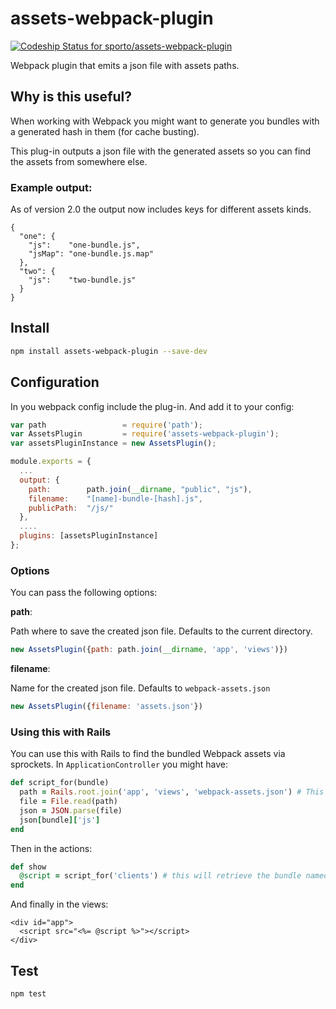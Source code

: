 assets-webpack-plugin
=====================

[ ![Codeship Status for sporto/assets-webpack-plugin](https://codeship.com/projects/c9171f30-f64d-0132-8e3e-02d99c35d383/status?branch=master)](https://codeship.com/projects/85994)

Webpack plugin that emits a json file with assets paths.

## Why is this useful?

When working with Webpack you might want to generate you bundles with a generated hash in them (for cache busting).

This plug-in outputs a json file with the generated assets so you can find the assets from somewhere else.

### Example output:

As of version 2.0 the output now includes keys for different assets kinds.

```
{
  "one": {
    "js":    "one-bundle.js",
    "jsMap": "one-bundle.js.map"
  },
  "two": {
    "js":    "two-bundle.js"
  }
}
```

## Install

```sh
npm install assets-webpack-plugin --save-dev
```

## Configuration

In you webpack config include the plug-in. And add it to your config:

```js
var path                 = require('path');
var AssetsPlugin         = require('assets-webpack-plugin');
var assetsPluginInstance = new AssetsPlugin();

module.exports = {
  ...
  output: {
    path:        path.join(__dirname, "public", "js"),
    filename:    "[name]-bundle-[hash].js",
    publicPath:  "/js/"
  },
  ....
  plugins: [assetsPluginInstance]
};  
```

### Options

You can pass the following options:

__path__: 

Path where to save the created json file. Defaults to the current directory.

```js
new AssetsPlugin({path: path.join(__dirname, 'app', 'views')})
```

__filename__: 

Name for the created json file. Defaults to `webpack-assets.json`

```js
new AssetsPlugin({filename: 'assets.json'})
```

### Using this with Rails

You can use this with Rails to find the bundled Webpack assets via sprockets. In `ApplicationController` you might have:

```ruby
def script_for(bundle)
  path = Rails.root.join('app', 'views', 'webpack-assets.json') # This is the file generated by the plug-in
  file = File.read(path)
  json = JSON.parse(file)
  json[bundle]['js']
end
```

Then in the actions:

```ruby
def show
  @script = script_for('clients') # this will retrieve the bundle named 'clients'
end
```

And finally in the views:

```erb
<div id="app">
  <script src="<%= @script %>"></script>
</div>
```

## Test

```sh
npm test
```
